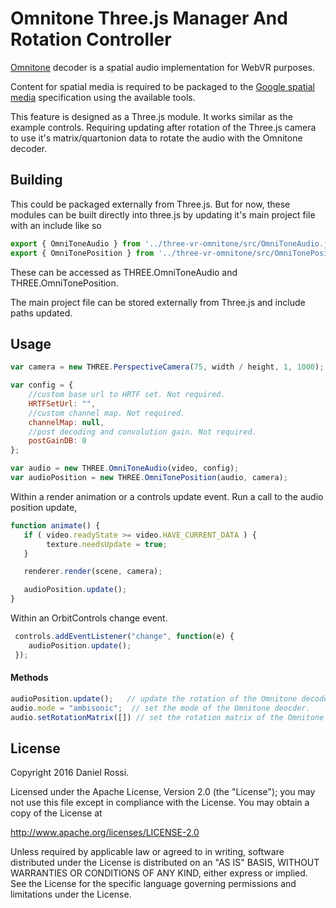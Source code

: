# Omnitone Three.js Manager And Rotation Controller

[Omnitone](https://github.com/GoogleChrome/omnitone) decoder is a spatial audio implementation for WebVR purposes.

Content for spatial media is required to be packaged to the [Google spatial media](https://github.com/google/spatial-media) specification using the available tools.

This feature is designed as a Three.js module. It works similar as the example controls. Requiring updating after rotation of the Three.js camera to use it's matrix/quartonion
data to rotate the audio with the Omnitone decoder.

## Building

This could be packaged externally from Three.js. But for now, these modules can be built directly into three.js by updating it's main project file with an include like so

```js
export { OmniToneAudio } from '../three-vr-omnitone/src/OmniToneAudio.js';
export { OmniTonePosition } from '../three-vr-omnitone/src/OmniTonePosition.js';
```

These can be accessed as THREE.OmniToneAudio and THREE.OmniTonePosition.

The main project file can be stored externally from Three.js and include paths updated.



## Usage

```js
var camera = new THREE.PerspectiveCamera(75, width / height, 1, 1000);

var config = {
    //custom base url to HRTF set. Not required.
    HRTFSetUrl: "",
    //custom channel map. Not required.
    channelMap: null,
    //post decoding and convolution gain. Not required.
    postGainDB: 0
};

var audio = new THREE.OmniToneAudio(video, config);
var audioPosition = new THREE.OmniTonePosition(audio, camera);

```

Within a render animation or a controls update event. Run a call to the audio position update,

```js
function animate() {
   if ( video.readyState >= video.HAVE_CURRENT_DATA ) {
        texture.needsUpdate = true;
   }

   renderer.render(scene, camera);

   audioPosition.update();
}
```

Within an OrbitControls change event.

```js
 controls.addEventListener("change", function(e) {
    audioPosition.update();
 });
```


#### Methods

```js
audioPosition.update();   // update the rotation of the Omnitone decoder.
audio.mode = "ambisonic";  // set the mode of the Omnitone deocder.
audio.setRotationMatrix([]) // set the rotation matrix of the Omnitone decoder with a Float32Array typed array of the Camera matrix or quartonion.
```

## License

Copyright 2016 Daniel Rossi.

Licensed under the Apache License, Version 2.0 (the "License"); you may not use this file except in compliance with the License. You may obtain a copy of the License at

http://www.apache.org/licenses/LICENSE-2.0

Unless required by applicable law or agreed to in writing, software distributed under the License is distributed on an "AS IS" BASIS, WITHOUT WARRANTIES OR CONDITIONS OF ANY KIND, either express or implied. See the License for the specific language governing permissions and limitations under the License.

